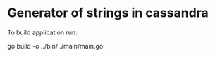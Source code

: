 <h1>Generator of strings in cassandra</h1>
<p>To build application run:</p>
<p>go build -o ../bin/ ./main/main.go</p>
